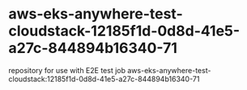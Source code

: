# aws-eks-anywhere-test-cloudstack-12185f1d-0d8d-41e5-a27c-844894b16340-71
repository for use with E2E test job aws-eks-anywhere-test-cloudstack:12185f1d-0d8d-41e5-a27c-844894b16340-71
